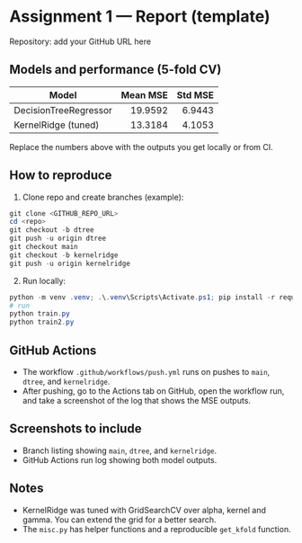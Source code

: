 # Assignment 1 — Report (template)

Repository: add your GitHub URL here

## Models and performance (5-fold CV)

| Model | Mean MSE | Std MSE |
|---|---:|---:|
| DecisionTreeRegressor | 19.9592 | 6.9443 |
| KernelRidge (tuned) | 13.3184 | 4.1053 |

Replace the numbers above with the outputs you get locally or from CI.

## How to reproduce

1. Clone repo and create branches (example):

```powershell
git clone <GITHUB_REPO_URL>
cd <repo>
git checkout -b dtree
git push -u origin dtree
git checkout main
git checkout -b kernelridge
git push -u origin kernelridge
```

2. Run locally:

```powershell
python -m venv .venv; .\.venv\Scripts\Activate.ps1; pip install -r requirements.txt
# run
python train.py
python train2.py
```

## GitHub Actions

- The workflow `.github/workflows/push.yml` runs on pushes to `main`, `dtree`, and `kernelridge`.
- After pushing, go to the Actions tab on GitHub, open the workflow run, and take a screenshot of the log that shows the MSE outputs.

## Screenshots to include

- Branch listing showing `main`, `dtree`, and `kernelridge`.
- GitHub Actions run log showing both model outputs.

## Notes

- KernelRidge was tuned with GridSearchCV over alpha, kernel and gamma. You can extend the grid for a better search.
- The `misc.py` has helper functions and a reproducible `get_kfold` function.
